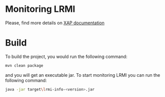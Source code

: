 # Monitoring LRMI

Please, find more details on [XAP documentation](http://docs.gigaspaces.com/xap120adm/tuning-communication-protocol.html#monitoring-lrmi-via-the-administration-api) 

# Build

To build the project, you would run the following command:

```bash
mvn clean package
``` 

and you will get an executable jar. To start monitoring LRMI you can run the following command:

```bash
java -jar target\lrmi-info-<version>.jar  
``` 

